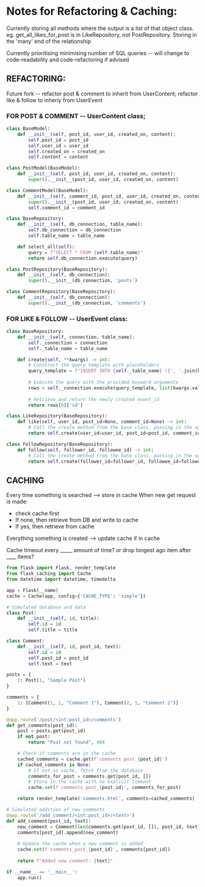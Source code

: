 # Notes for Refactoring & Caching:

Currently storing all methods where the output is a list of that object class.
eg. get_all_likes_for_post is in LikeRepository, not PostRepository.
Storing in the 'many' end of the relationship

Currently prioritising minimising number of SQL queries -- will change to code-readability and code-refactoring if advised

## REFACTORING:

Future fork -- refactor post & comment to inherit from UserContent; refactor like & follow to inheriy from UserEvent

### FOR POST & COMMENT -- UserContent class;

```python
class BaseModel:
    def __init__(self, post_id, user_id, created_on, content):
        self.post_id = post_id
        self.user_id = user_id
        self.created_on = created_on
        self.content = content

class PostModel(BaseModel):
    def __init__(self, post_id, user_id, created_on, content):
        super().__init__(post_id, user_id, created_on, content)

class CommentModel(BaseModel):
    def __init__(self, comment_id, post_id, user_id, created_on, content):
        super().__init__(post_id, user_id, created_on, content)
        self.comment_id = comment_id

class BaseRepository:
    def __init__(self, db_connection, table_name):
        self.db_connection = db_connection
        self.table_name = table_name

    def select_all(self):
        query = f"SELECT * FROM {self.table_name}"
        return self.db_connection.execute(query)

class PostRepository(BaseRepository):
    def __init__(self, db_connection):
        super().__init__(db_connection, 'posts')

class CommentRepository(BaseRepository):
    def __init__(self, db_connection):
        super().__init__(db_connection, 'comments')
```

### FOR LIKE & FOLLOW -- UserEvent class:

```python
class BaseRepository:
    def __init__(self, connection, table_name):
        self._connection = connection
        self._table_name = table_name

    def create(self, **kwargs) -> int:
        # Construct the query template with placeholders
        query_template = f"INSERT INTO {self._table_name} ({', '.join(kwargs.keys())}) VALUES ({', '.join(['%s'] * len(kwargs))}) RETURNING id"
        
        # Execute the query with the provided keyword arguments
        rows = self._connection.execute(query_template, list(kwargs.values()))
        
        # Retrieve and return the newly created event_id
        return rows[0]['id']

class LikeRepository(BaseRepository):
    def like(self, user_id, post_id=None, comment_id=None) -> int:
        # Call the create method from the base class, passing in the specific keyword arguments
        return self.create(user_id=user_id, post_id=post_id, comment_id=comment_id)

class FollowRepository(BaseRepository):
    def follow(self, follower_id, followee_id) -> int:
        # Call the create method from the base class, passing in the specific keyword arguments
        return self.create(follower_id=follower_id, followee_id=followee_id)
```

## CACHING

Every time something is searched --> store in cache
When new get request is made:
- check cache first
- If none, then retrieve from DB and write to cache
- If yes, then retrieve from cache

Everything something is created --> update cache if in cache

Cache timeout every _____ amount of time? or drop longest ago item after ____ items?

```python
from flask import Flask, render_template
from flask_caching import Cache
from datetime import datetime, timedelta

app = Flask(__name)
cache = Cache(app, config={'CACHE_TYPE': 'simple'})

# Simulated database and data
class Post:
    def __init__(self, id, title):
        self.id = id
        self.title = title

class Comment:
    def __init__(self, id, post_id, text):
        self.id = id
        self.post_id = post_id
        self.text = text

posts = {
    1: Post(1, "Sample Post")
}

comments = {
    1: [Comment(1, 1, "Comment 1"), Comment(2, 1, "Comment 2")]
}

@app.route('/post/<int:post_id>/comments')
def get_comments(post_id):
    post = posts.get(post_id)
    if not post:
        return "Post not found", 404

    # Check if comments are in the cache
    cached_comments = cache.get(f'comments_post_{post_id}')
    if cached_comments is None:
        # If not in cache, fetch from the database
        comments_for_post = comments.get(post_id, [])
        # Store in the cache with no explicit timeout
        cache.set(f'comments_post_{post_id}', comments_for_post)

    return render_template('comments.html', comments=cached_comments)

# Simulated addition of new comments
@app.route('/add_comment/<int:post_id>/<text>')
def add_comment(post_id, text):
    new_comment = Comment(len(comments.get(post_id, []), post_id, text)
    comments[post_id].append(new_comment)
    
    # Update the cache when a new comment is added
    cache.set(f'comments_post_{post_id}', comments[post_id])
    
    return f"Added new comment: {text}"

if __name__ == '__main__':
    app.run()

```
